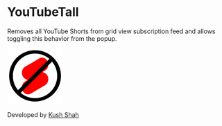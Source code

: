 <h1>YouTubeTall</h1>
    <p>Removes all YouTube Shorts from grid view subscription feed and allows
    toggling this behavior from the popup.</p>
    <img
      src="YouTubeTall/YouTubeTall.png"
      alt="YouTubeTall icon"
      width="128"
      height="128"
    />
    <p>Developed by <a href="https://www.kushshah.net">Kush Shah</a></p>
